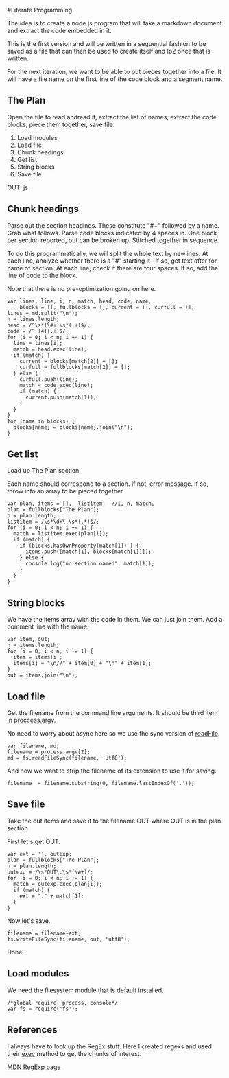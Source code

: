 #Literate Programming

The idea is to create a node.js program that will take a markdown document and extract the code embedded in it. 

This is the first version and will be written in a sequential fashion to be saved as a file that can then be used to create itself and lp2 once that is written. 

For the next iteration, we want to be able to put pieces together into a file. It will have a file name on the first line of the code block and a segment name.


## The Plan

Open the file to read andread it, extract the list of names, extract the code blocks, piece them together, save file. 

1. Load modules
1. Load file
1. Chunk headings
2. Get list
4. String blocks
5. Save file

OUT: js

## Chunk headings

Parse out the section headings. These constitute "#+" followed by a name. Grab what follows. Parse code blocks indicated by 4 spaces in. One block per section reported, but can be broken up. Stitched together in sequence. 

To do this programmatically, we will split the whole text by newlines. At each line, analyze whether there is a "#" starting it--if so, get text after for name of section. At each line, check if there are four spaces. If so, add the line of code to the block. 

Note that there is no pre-optimization going on here. 

    var lines, line, i, n, match, head, code, name,
        blocks = {}, fullblocks = {}, current = [], curfull = [];
    lines = md.split("\n");
    n = lines.length;
    head = /^\s*(\#+)\s*(.+)$/;
    code = /^ {4}(.+)$/;
    for (i = 0; i < n; i += 1) {
      line = lines[i];
      match = head.exec(line);
      if (match) {
        current = blocks[match[2]] = [];
        curfull = fullblocks[match[2]] = [];
      } else {
        curfull.push(line);
        match = code.exec(line);
        if (match) {
          current.push(match[1]);
        } 
      }
    }
    for (name in blocks) {
      blocks[name] = blocks[name].join("\n");
    }


## Get list

Load up The Plan section. 

Each name should correspond to a section. If not, error message. If so, throw into an array to be pieced together. 

    var plan, items = [],  listitem;  //i, n, match,
    plan = fullblocks["The Plan"];
    n = plan.length;
    listitem = /\s*\d+\.\s*(.*)$/;
    for (i = 0; i < n; i += 1) {
      match = listitem.exec(plan[i]);
      if (match) {
        if (blocks.hasOwnProperty(match[1]) ) {
          items.push([match[1], blocks[match[1]]]);
        } else {
          console.log("no section named", match[1]);
        }
      } 
    }


## String blocks

We have the items array with the code in them. We can just join them. Add a comment line with the name. 

    var item, out;
    n = items.length;
    for (i = 0; i < n; i += 1) {
      item = items[i];
      items[i] = "\n//" + item[0] + "\n" + item[1]; 
    }
    out = items.join("\n");

## Load file

Get the filename from the command line arguments. It should be third item in [proccess.argv](http://nodejs.org/api/process.html#process_process_argv).  

No need to worry about async here so we use the sync version of [readFile](http://nodejs.org/api/fs.html#fs_fs_readfilesync_filename_encoding).

    var filename, md;
    filename = process.argv[2];
    md = fs.readFileSync(filename, 'utf8');

And now we want to strip the filename of its extension to use it for saving.

    filename  = filename.substring(0, filename.lastIndexOf('.'));

## Save file
    
Take the out items and save it to the filename.OUT where OUT is in the plan section

First let's get OUT.

    var ext = '', outexp;
    plan = fullblocks["The Plan"];
    n = plan.length;
    outexp = /\s*OUT\:\s*(\w+)/;
    for (i = 0; i < n; i += 1) {
      match = outexp.exec(plan[i]);
      if (match) {
        ext = "." + match[1];
      } 
    }    

Now let's save.

    filename = filename+ext;
    fs.writeFileSync(filename, out, 'utf8');


Done.


## Load modules

We need the filesystem module that is default installed.

    /*global require, process, console*/
    var fs = require('fs');

## References

I always have to look up the RegEx stuff. Here I created regexs and used their [exec](https://developer.mozilla.org/en-US/docs/JavaScript/Reference/Global_Objects/RegExp/exec) method to get the chunks of interest. 

[MDN RegExp page](https://developer.mozilla.org/en-US/docs/JavaScript/Reference/Global_Objects/RegExp)
